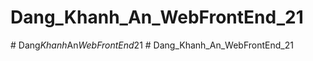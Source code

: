 # Dang_Khanh_An_WebFrontEnd_21
#   D a n g _ K h a n h _ A n _ W e b F r o n t E n d _ 2 1  
 # Dang_Khanh_An_WebFrontEnd_21
